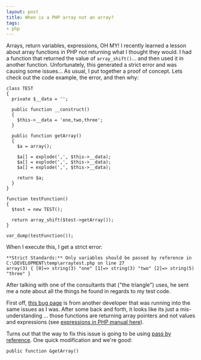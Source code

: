 ```yaml
---
layout: post
title: When is a PHP array not an array?
tags:
- php
---
```

Arrays, return variables, expressions, OH MY!  I recently learned a lesson about array functions in PHP not returning what I thought they would.  I had a function that returned the value of `array_shift()`... and then used it in another function.  Unfortunately, this generated a strict error and was causing some issues... As usual, I put together a proof of concept.  Lets check out the code example, the error, and then why:

```php?start_inline=1
class TEST
{
  private $__data = '';
 
  public function __construct()
  {
    $this->__data = 'one,two,three';
  }
 
  public function getArray()
  {
    $a = array();
 
    $a[] = explode(',', $this->__data);
    $a[] = explode(',', $this->__data);
    $a[] = explode(',', $this->__data);
 
    return $a;
  }
}
 
function testFunction()
{
  $test = new TEST();
 
  return array_shift($test->getArray());
}
 
var_dump(testFunction());
```

When I execute this, I get a strict error:

    **Strict Standards:** Only variables should be passed by reference in C:\DEVELOPMENT\temp\arraytest.php on line 27
    array(3) { [0]=> string(3) "one" [1]=> string(3) "two" [2]=> string(5) "three" }

After talking with one of the consultants that ("the triangle") uses, he sent me a note about all the things he found in regards to my test code.

First off, [this bug page](http://bugs.php.net/bug.php?id=33466) is from another developer that was running into the same issues as I was.  After some back and forth, it looks like its just a mis-understanding ... those functions are returning array pointers and not values and expressions (see [expressions in PHP manual here](http://us.php.net/language.expressions)).

Turns out that the way to fix this issue is going to be using [pass by reference](http://us.php.net/language.references.pass).  One quick modification and we're good:

```php?start_inline=1
public function &getArray()
```
